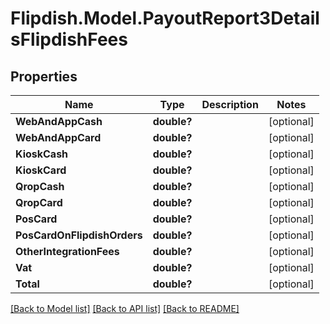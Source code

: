 # Flipdish.Model.PayoutReport3DetailsFlipdishFees
## Properties

Name | Type | Description | Notes
------------ | ------------- | ------------- | -------------
**WebAndAppCash** | **double?** |  | [optional] 
**WebAndAppCard** | **double?** |  | [optional] 
**KioskCash** | **double?** |  | [optional] 
**KioskCard** | **double?** |  | [optional] 
**QropCash** | **double?** |  | [optional] 
**QropCard** | **double?** |  | [optional] 
**PosCard** | **double?** |  | [optional] 
**PosCardOnFlipdishOrders** | **double?** |  | [optional] 
**OtherIntegrationFees** | **double?** |  | [optional] 
**Vat** | **double?** |  | [optional] 
**Total** | **double?** |  | [optional] 

[[Back to Model list]](../README.md#documentation-for-models) [[Back to API list]](../README.md#documentation-for-api-endpoints) [[Back to README]](../README.md)

